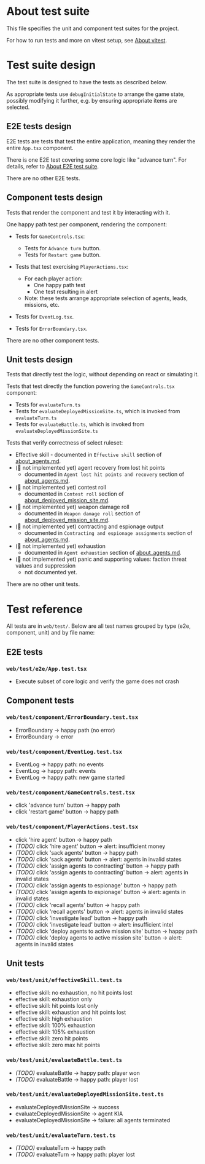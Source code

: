 # About test suite

This file specifies the unit and component test suites for the project.

For how to run tests and more on vitest setup, see [About vitest](../setup/about_vitest.md).

# Test suite design

The test suite is designed to have the tests as described below.

As appropriate tests use `debugInitialState` to arrange the game state, possibly modifying it further,
e.g. by ensuring appropriate items are selected.

## E2E tests design

E2E tests are tests that test the entire application, meaning they render the entire `App.tsx` component.

There is one E2E test covering some core logic like "advance turn". For details, refer to [About E2E test suite](./about_e2e_test_suite.md).

There are no other E2E tests.

## Component tests design

Tests that render the component and test it by interacting with it.

One happy path test per component, rendering the component:

- Tests for `GameControls.tsx`:
  - Tests for `Advance turn` button.
  - Tests for `Restart game` button.

- Tests that test exercising  `PlayerActions.tsx`:
  - For each player action:
    - One happy path test
    - One test resulting in alert
  - Note: these tests arrange appropriate selection of agents, leads, missions, etc.

- Tests for `EventLog.tsx`.

- Tests for `ErrorBoundary.tsx`.

There are no other component tests.

## Unit tests design

Tests that directly test the logic, without depending on react or simulating it.

Tests that test directly the function powering the `GameControls.tsx` component:
- Tests for `evaluateTurn.ts`
- Tests for `evaluateDeployedMissionSite.ts`, which is invoked from `evaluateTurn.ts`
- Tests for `evaluateBattle.ts`, which is invoked from `evaluateDeployedMissionSite.ts`

Tests that verify correctness of select ruleset:

- Effective skill - documented in `Effective skill` section of [about_agents.md](about_agents.md).
- (🚧 not implemented yet) agent recovery from lost hit points
  - documented in `Agent lost hit points and recovery` section of [about_agents.md](about_agents.md).
- (🚧 not implemented yet) contest roll
  - documented in `Contest roll` section of [about_deployed_mission_site.md](about_deployed_mission_site.md).
- (🚧 not implemented yet) weapon damage roll
  - documented in `Weapon damage roll` section of [about_deployed_mission_site.md](about_deployed_mission_site.md).
- (🚧 not implemented yet) contracting and espionage output
  - documented in `Contracting and espionage assignments` section of [about_agents.md](about_agents.md).
- (🚧 not implemented yet) exhaustion
  - documented in `Agent exhaustion` section of [about_agents.md](about_agents.md).
- (🚧 not implemented yet) panic and supporting values: faction threat values and suppression
  - not documented yet.

There are no other unit tests.

# Test reference

All tests are in `web/test/`. Below are all test names grouped by type (e2e, component, unit) and by file name:

## E2E tests

### `web/test/e2e/App.test.tsx`

- Execute subset of core logic and verify the game does not crash

## Component tests

### `web/test/component/ErrorBoundary.test.tsx`

- ErrorBoundary -> happy path (no error)
- ErrorBoundary -> error

### `web/test/component/EventLog.test.tsx`

- EventLog -> happy path: no events
- EventLog -> happy path: events
- EventLog -> happy path: new game started

### `web/test/component/GameControls.test.tsx`

- click 'advance turn' button -> happy path
- click 'restart game' button -> happy path

### `web/test/component/PlayerActions.test.tsx`

- click 'hire agent' button -> happy path
- _(TODO)_ click 'hire agent' button -> alert: insufficient money
- _(TODO)_ click 'sack agents' button -> happy path
- _(TODO)_ click 'sack agents' button -> alert: agents in invalid states
- _(TODO)_ click 'assign agents to contracting' button -> happy path
- _(TODO)_ click 'assign agents to contracting' button -> alert: agents in invalid states
- _(TODO)_ click 'assign agents to espionage' button -> happy path
- _(TODO)_ click 'assign agents to espionage' button -> alert: agents in invalid states
- _(TODO)_ click 'recall agents' button -> happy path
- _(TODO)_ click 'recall agents' button -> alert: agents in invalid states
- _(TODO)_ click 'investigate lead' button -> happy path
- _(TODO)_ click 'investigate lead' button -> alert: insufficient intel
- _(TODO)_ click 'deploy agents to active mission site' button -> happy path
- _(TODO)_ click 'deploy agents to active mission site' button -> alert: agents in invalid states

## Unit tests

### `web/test/unit/effectiveSkill.test.ts`

- effective skill: no exhaustion, no hit points lost
- effective skill: exhaustion only
- effective skill: hit points lost only
- effective skill: exhaustion and hit points lost
- effective skill: high exhaustion
- effective skill: 100% exhaustion
- effective skill: 105% exhaustion
- effective skill: zero hit points
- effective skill: zero max hit points

### `web/test/unit/evaluateBattle.test.ts`

- _(TODO)_ evaluateBattle -> happy path: player won
- _(TODO)_ evaluateBattle -> happy path: player lost

### `web/test/unit/evaluateDeployedMissionSite.test.ts`

- evaluateDeployedMissionSite -> success
- evaluateDeployedMissionSite -> agent KIA
- evaluateDeployedMissionSite -> failure: all agents terminated

### `web/test/unit/evaluateTurn.test.ts`

- _(TODO)_ evaluateTurn -> happy path
- _(TODO)_ evaluateTurn -> happy path: player lost
